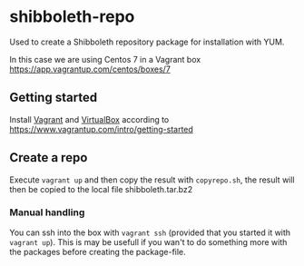 # shibboleth-repo
Used to create a Shibboleth repository package for installation with YUM.

In this case we are using Centos 7 in a Vagrant box
https://app.vagrantup.com/centos/boxes/7

## Getting started
Install [Vagrant](https://www.vagrantup.com/docs/installation/) and [VirtualBox](https://www.virtualbox.org/) according to https://www.vagrantup.com/intro/getting-started

## Create a repo
Execute `vagrant up` and then copy the result with `copyrepo.sh`, the result will then be copied to the local file shibboleth.tar.bz2

### Manual handling
You can ssh into the box with `vagrant ssh` (provided that you started it with `vagrant up`). This is may be usefull if you wan't to do something more with the packages before creating the package-file.